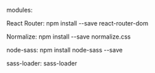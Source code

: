 modules:

React Router: npm install --save react-router-dom

Normalize: npm install --save normalize.css

node-sass: npm install node-sass --save

sass-loader: sass-loader